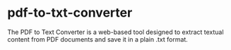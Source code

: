# pdf-to-txt-converter
The PDF to Text Converter is a web-based tool designed to extract textual content from PDF documents and save it in a plain .txt format.
